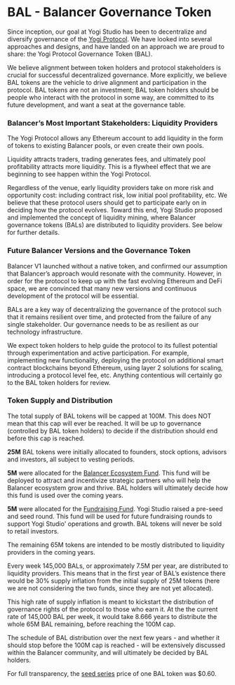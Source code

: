 # BAL - Balancer Governance Token

Since inception, our goal at Yogi Studio has been to decentralize and diversify governance of the [Yogi Protocol](http://balancer.finance/). We have looked into several approaches and designs, and have landed on an approach we are proud to share: the Yogi Protocol Governance Token \(BAL\).

We believe alignment between token holders and protocol stakeholders is crucial for successful decentralized governance. More explicitly, we believe BAL tokens are the vehicle to drive alignment and participation in the protocol. BAL tokens are not an investment; BAL token holders should be people who interact with the protocol in some way, are committed to its future development, and want a seat at the governance table.

### Balancer’s Most Important Stakeholders: Liquidity Providers <a id="6f3a"></a>

The Yogi Protocol allows any Ethereum account to add liquidity in the form of tokens to existing Balancer pools, or even create their own pools.

Liquidity attracts traders, trading generates fees, and ultimately pool profitability attracts more liquidity. This is a flywheel effect that we are beginning to see happen within the Yogi Protocol.

Regardless of the venue, early liquidity providers take on more risk and opportunity cost: including contract risk, low initial pool profitability, etc. We believe that these protocol users should get to participate early on in deciding how the protocol evolves. Toward this end, Yogi Studio proposed and implemented the concept of liquidity mining, where Balancer governance tokens \(BALs\) are distributed to liquidity providers. See below for further details.

### Future Balancer Versions and the Governance Token <a id="ffb5"></a>

Balancer V1 launched without a native token, and confirmed our assumption that Balancer’s approach would resonate with the community. However, in order for the protocol to keep up with the fast evolving Ethereum and DeFi space, we are convinced that many new versions and continuous development of the protocol will be essential.

BALs are a key way of decentralizing the governance of the protocol such that it remains resilient over time, and protected from the failure of any single stakeholder. Our governance needs to be as resilient as our technology infrastructure.

We expect token holders to help guide the protocol to its fullest potential through experimentation and active participation. For example, implementing new functionality, deploying the protocol on additional smart contract blockchains beyond Ethereum, using layer 2 solutions for scaling, introducing a protocol level fee, etc. Anything contentious will certainly go to the BAL token holders for review.

### Token Supply and Distribution <a id="14a8"></a>

The total supply of BAL tokens will be capped at 100M. This does NOT mean that this cap will ever be reached. It will be up to governance \(controlled by BAL token holders\) to decide if the distribution should end before this cap is reached. 

**25M** BAL tokens were initially allocated to founders, stock options, advisors and investors, all subject to vesting periods.

**5M** were allocated for the [Balancer Ecosystem Fund](https://etherscan.io/token/0xba100000625a3754423978a60c9317c58a424e3d?a=0xb618f903ad1d00d6f7b92f5b0954dcdc056fc533). This fund will be deployed to attract and incentivize strategic partners who will help the Balancer ecosystem grow and thrive. BAL holders will ultimately decide how this fund is used over the coming years.

**5M** were allocated for the [Fundraising Fund](https://etherscan.io/token/0xba100000625a3754423978a60c9317c58a424e3d?a=0xb129f73f1afd3a49c701241f374db17ae63b20eb). Yogi Studio raised a pre-seed and seed round. This fund will be used for future fundraising rounds to support Yogi Studio' operations and growth. BAL tokens will never be sold to retail investors.

The remaining 65M tokens are intended to be mostly distributed to liquidity providers in the coming years. 

Every week 145,000 BALs, or approximately 7.5M per year, are distributed to liquidity providers. This means that in the first year of BAL’s existence there would be 30% supply inflation from the initial supply of 25M tokens \(here we are not considering the two funds, since they are not yet allocated\). 

This high rate of supply inflation is meant to kickstart the distribution of governance rights of the protocol to those who earn it. At the the current rate of 145,000 BAL per week, it would take 8.666 years to distribute the whole 65M BAL remaining, before reaching the 100M cap.

The schedule of BAL distribution over the next few years - and whether it should stop before the 100M cap is reached - will be extensively discussed within the Balancer community, and will ultimately be decided by BAL holders.

For full transparency, the [seed series](https://medium.com/balancer-protocol/balancer-labs-raises-3m-to-supercharge-programmable-liquidity-8f1a42323c78) price of one BAL token was $0.60.

